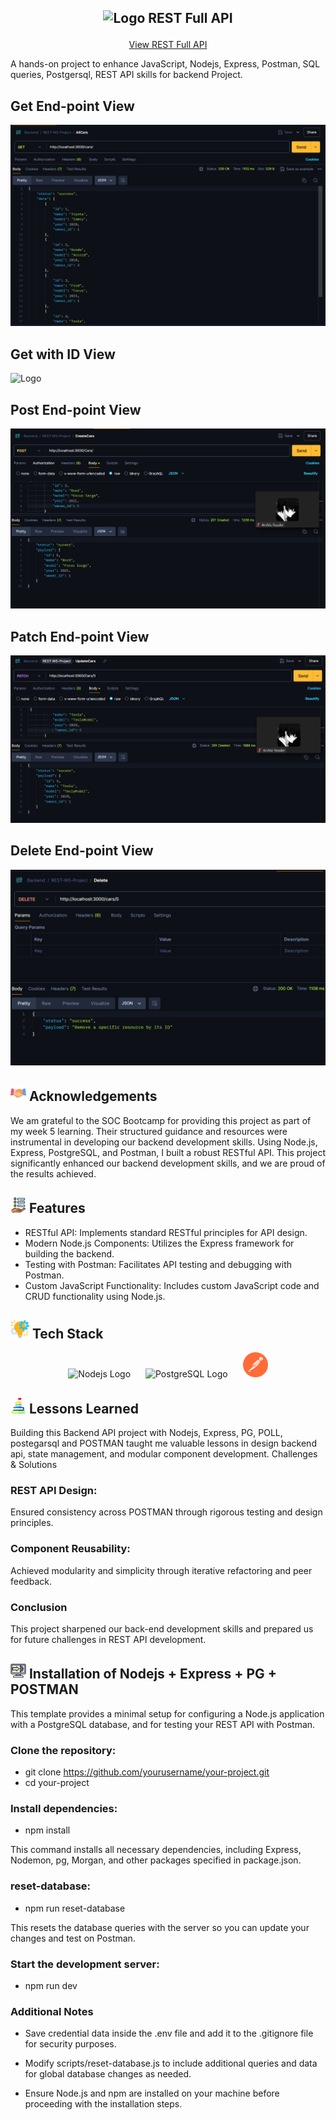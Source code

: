 
## <p align="center"><img src="/assets/API.svg" alt="Logo" width="20" height="20"> REST Full API</p>


<p align="center">
  <a href="https://">View REST Full API</a></p>

A hands-on project to enhance JavaScript, Nodejs, Express, Postman, SQL queries, Postgersql, REST API skills for backend Project.
## Get End-point View
![Screenshot](./assets/get.png)
## Get with ID View
<img src="./assets/getId.jpg" alt="Logo" width="250" height="500" style="margin-right: 20px;">

## Post End-point View
![Screenshot](./assets/post.png)

## Patch End-point View
![Screenshot](./assets/patch.png)

## Delete End-point View
![Screenshot](./assets/delete.png)

## <img src="./assets/handshake.png" alt="Logo" width="25" height="25"> Acknowledgements

We am grateful to the SOC Bootcamp for providing this project as part of my week 5 learning. Their structured guidance and resources were instrumental in developing our backend development skills. Using Node.js, Express, PostgreSQL, and Postman, I built a robust RESTful API. This project significantly enhanced our backend development skills, and we are proud of the results achieved.

## <img src="./assets/new-features.png" alt="Logo" width="25" height="25"> Features

- RESTful API: Implements standard RESTful principles for API design.
- Modern Node.js Components: Utilizes the Express framework for building the backend.
- Testing with Postman: Facilitates API testing and debugging with Postman.
- Custom JavaScript Functionality: Includes custom JavaScript code and CRUD functionality using Node.js.
## <img src="./assets/tech-icon.png" alt="Logo" width="30" height="30"> Tech Stack

<p align="center">
  <img src="https://upload.wikimedia.org/wikipedia/commons/thumb/d/d9/Node.js_logo.svg/512px-Node.js_logo.svg.png?20170401104355" alt="Nodejs Logo" width="80" height="40" style="margin-right: 20px;">
  <img src="https://wiki.postgresql.org/images/a/a4/PostgreSQL_logo.3colors.svg" alt="PostgreSQL Logo" width="80" height="40" style="margin-right: 20px;">
  <img src="assets/POSTMAN.svg" alt="POSTMAN Logo" width="40" height="40">
</p>


## <img src="assets/goal.png" alt="Logo" width="25" height="25"> Lessons Learned

Building this Backend API project with Nodejs, Express, PG, POLL, postegarsql and POSTMAN taught me valuable lessons in design backend api, state management, and modular component development.
Challenges & Solutions

### REST API Design:
Ensured consistency across POSTMAN through rigorous testing and design principles.

### Component Reusability:
Achieved modularity and simplicity through iterative refactoring and peer feedback.

### Conclusion
This project sharpened our back-end development skills and prepared us for future challenges in REST API development.

## <img src="./assets/install.png" alt="Logo" width="25" height="25"> Installation of Nodejs + Express + PG + POSTMAN 

This template provides a minimal setup for configuring a Node.js application with a PostgreSQL database, and for testing your REST API with Postman.
### Clone the repository:
* git clone https://github.com/yourusername/your-project.git
* cd your-project
### Install dependencies:

* npm install

This command installs all necessary dependencies, including Express, Nodemon, pg, Morgan, and other packages specified in package.json.

### reset-database:
* npm run reset-database

This resets the database queries with the server so you can update your changes and test on Postman.

### Start the development server:
* npm run dev

### Additional Notes

* Save credential data inside the .env file and add it to the .gitignore file for security purposes.

* Modify scripts/reset-database.js to include additional queries and data for global database changes as needed.
    
* Ensure Node.js and npm are installed on your machine before proceeding with the installation steps.